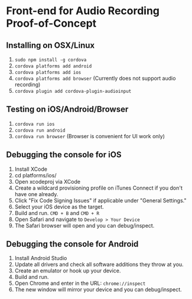 # Front-end for Audio Recording Proof-of-Concept

## Installing on OSX/Linux
1. `sudo npm install -g cordova`
2. `cordova platforms add android`
3. `cordova platforms add ios` 
4. `cordova platforms add browser` (Currently does not support audio recording)
5. `cordova plugin add cordova-plugin-audioinput`

## Testing on iOS/Android/Browser
1. `cordova run ios`
2. `cordova run android`
3. `cordova run browser` (Browser is convenient for UI work only)

## Debugging the console for iOS
1. Install XCode
2. cd platforms/ios/
3. Open xcodeproj via XCode
4. Create a wildcard provisioning profile on iTunes Connect if you don't have one already.
5. Click "Fix Code Signing Issues" if applicable under "General Settings."
6. Select your iOS device as the target.
7. Build and run. `CMD + B` and `CMD + R`
8. Open Safari and navigate to `Develop > Your Device`
9. The Safari browser will open and you can debug/inspect.

## Debugging the console for Android
1. Install Android Studio
2. Update all drivers and check all software additions they throw at you.
3. Create an emulator or hook up your device.
4. Build and run.
5. Open Chrome and enter in the URL: `chrome://inspect`
6. The new window will mirror your device and you can debug/inspect.
